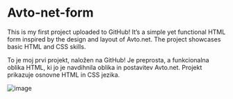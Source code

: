 # Avto-net-form
This is my first project uploaded to GitHub! It’s a simple yet functional HTML form inspired by the design and layout of Avto.net. The project showcases basic HTML and CSS skills.

To je moj prvi projekt, naložen na GitHub! Je preprosta, a funkcionalna oblika HTML, ki jo je navdihnila oblika in postavitev Avto.net. Projekt prikazuje osnovne HTML in CSS jezika.

![image](https://github.com/user-attachments/assets/55580ddd-f8e2-4909-b2dd-7694b879f4a8)
